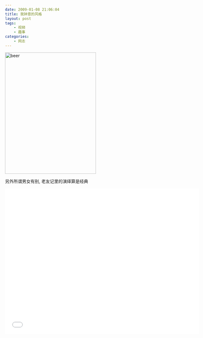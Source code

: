 ```yaml
---
date: 2009-01-08 21:06:04
title: 我钟意的风格
layout: post
tags:
    - 视频
    - 趣事
categories:
    - 网志
---
```

<!--more-->



<a href="http://pic.ztpala.com/wp-content/uploads/2009/01/beer.jpg"><img class="aligncenter size-medium wp-image-1682" title="beer" src="http://pic.ztpala.com/wp-content/uploads/2009/01/beer.jpg?w=300" alt="beer" width="300" height="400" /></a>

另外所谓男女有别, 老友记里的演绎算是经典

<iframe width="640" height="480" src="//www.youtube.com/embed/VK6bZj47LWs" frameborder="0" allowfullscreen></iframe>
